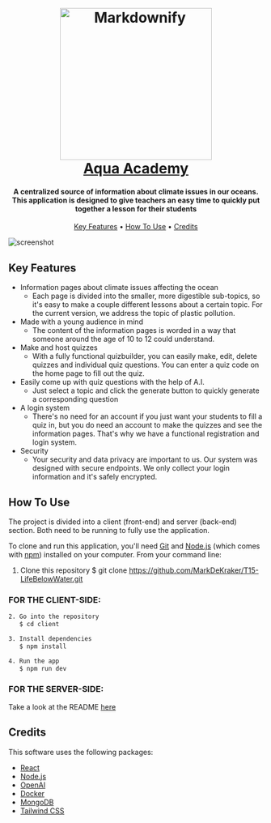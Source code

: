 
<h1 align="center">
  <br>
  <a href="https://t15-life-below-water.vercel.app/"><img src="https://i.imgur.com/7H1i46V.jpg" alt="Markdownify" width="300"></a>
  <br>
  <a href="https://t15-life-below-water.vercel.app/">Aqua Academy</a>
  <br>
</h1>

<h4 align="center">A centralized source of information about climate issues in our oceans. This application is designed to give teachers an easy time to quickly put together a lesson for their students</h4>

<p align="center">
  <a href="#key-features">Key Features</a> •
  <a href="#how-to-use">How To Use</a> •
  <a href="#credits">Credits</a>
</p>

![screenshot](https://i.imgur.com/OCUK6d1.jpg)

## Key Features

* Information pages about climate issues affecting the ocean
  - Each page is divided into the smaller, more digestible sub-topics, so it's easy to make a couple different lessons about a certain topic. For the current version, we address the topic of plastic pollution.
* Made with a young audience in mind
  - The content of the information pages is worded in a way that someone around the age of 10 to 12 could understand.
* Make and host quizzes
  - With a fully functional quizbuilder, you can easily make, edit, delete quizzes and individual quiz questions. You can enter a quiz code on the home page to fill out the quiz.
* Easily come up with quiz questions with the help of A.I.
  - Just select a topic and click the generate button to quickly generate a corresponding question
* A login system
  - There's no need for an account if you just want your students to fill a quiz in, but you do need an account to make the quizzes and see the information pages. That's why we have a functional registration and login system.
* Security
  - Your security and data privacy are important to us. Our system was designed with secure endpoints. We only collect your login information and it's safely encrypted.

## How To Use

The project is divided into a client (front-end) and server (back-end) section. Both need to be running to fully use the application.

To clone and run this application, you'll need [Git](https://git-scm.com) and [Node.js](https://nodejs.org/en/download/) (which comes with [npm](http://npmjs.com)) installed on your computer. From your command line:

1. Clone this repository
   $ git clone https://github.com/MarkDeKraker/T15-LifeBelowWater.git

### FOR THE CLIENT-SIDE:
```bash
2. Go into the repository
   $ cd client

3. Install dependencies
   $ npm install

4. Run the app
   $ npm run dev
```

### FOR THE SERVER-SIDE:
Take a look at the README [here](https://github.com/MarkDeKraker/T15-LifeBelowWater/blob/main/server/README.md)

## Credits

This software uses the following packages:

- [React](https://react.dev/)
- [Node.js](https://nodejs.org/)
- [OpenAI](https://openai.com/en-GB/)
- [Docker](https://www.docker.com/)
- [MongoDB](https://www.mongodb.com/)
- [Tailwind CSS](https://tailwindcss.com/)
